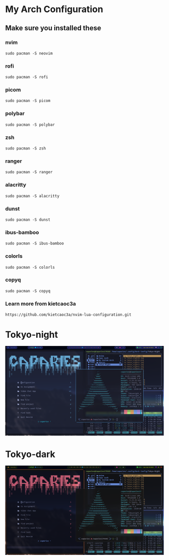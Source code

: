 # My Arch Configuration

## **Make sure you installed these**

### nvim

```
sudo pacman -S neovim
```

### rofi

```
sudo pacman -S rofi
```

### picom

```
sudo pacman -S picom
```

### polybar

```
sudo pacman -S polybar
```

### zsh

```
sudo pacman -S zsh
```

### ranger

```
sudo pacman -S ranger
```

### alacritty

```
sudo pacman -S alacritty
```

### dunst

```
sudo pacman -S dunst
```

### ibus-bamboo

```
sudo pacman -S ibus-bamboo
```

### colorls

```
sudo pacman -S colorls
```

### copyq

```
sudo pacman -S copyq
```

### **Learn more from kietcaoc3a**

```
https://github.com/kietcaoc3a/nvim-lua-configuration.git
```

# **Tokyo-night**

![image](https://github.com/caotuankietc3a/Arch-Configuration-Neovim_Lua/blob/main/Arch%20Config/My%20Custom%20Arch/Tokyo-night.png)

# **Tokyo-dark**

![image](https://github.com/caotuankietc3a/Arch-Configuration-Neovim_Lua/blob/main/Arch%20Config/My%20Custom%20Arch/Tokyo-dark.png)
